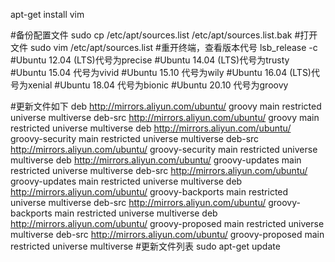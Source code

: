 apt-get install vim

#备份配置文件
sudo cp /etc/apt/sources.list /etc/apt/sources.list.bak
#打开文件
sudo vim /etc/apt/sources.list
#重开终端，查看版本代号
lsb_release -c
    #Ubuntu 12.04 (LTS)代号为precise
    #Ubuntu 14.04 (LTS)代号为trusty
    #Ubuntu 15.04 代号为vivid
    #Ubuntu 15.10 代号为wily
    #Ubuntu 16.04 (LTS)代号为xenial
    #Ubuntu 18.04 代号为bionic
    #Ubuntu 20.10 代号为groovy
    
#更新文件如下
deb http://mirrors.aliyun.com/ubuntu/ groovy main restricted universe multiverse
deb-src http://mirrors.aliyun.com/ubuntu/ groovy main restricted universe multiverse
deb http://mirrors.aliyun.com/ubuntu/ groovy-security main restricted universe multiverse
deb-src http://mirrors.aliyun.com/ubuntu/ groovy-security main restricted universe multiverse
deb http://mirrors.aliyun.com/ubuntu/ groovy-updates main restricted universe multiverse
deb-src http://mirrors.aliyun.com/ubuntu/ groovy-updates main restricted universe multiverse
deb http://mirrors.aliyun.com/ubuntu/ groovy-backports main restricted universe multiverse
deb-src http://mirrors.aliyun.com/ubuntu/ groovy-backports main restricted universe multiverse
deb http://mirrors.aliyun.com/ubuntu/ groovy-proposed main restricted universe multiverse
deb-src http://mirrors.aliyun.com/ubuntu/ groovy-proposed main restricted universe multiverse
#更新文件列表
sudo apt-get update